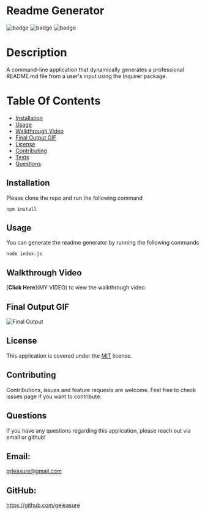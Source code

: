 # Readme Generator
![badge](https://img.shields.io/badge/licence-MIT-green) ![badge](https://img.shields.io/badge/-Javascript-red) ![badge](https://img.shields.io/badge/-Node.js-red) 

# Description
A command-line application that dynamically generates a professional README.md file from a user's input using the Inquirer package.

# Table Of Contents

* [Installation](#installation)
* [Usage](#usage)
* [Walkthrough Video](#walkthrough-video)
* [Final Output GIF](#final-output-gif)
* [License](#license)
* [Contributing](#contributing)
* [Tests](#tests)
* [Questions](#questions)
  

## Installation

Please clone the repo and run the following command

```
npm install
```


## Usage

You can generate the readme generator by running the following commands 

```
node index.js
```

## Walkthrough Video

[**Click Here**](MY VIDEO) to view the walkthrough video.

## Final Output GIF

![Final Output](./src/final-outputnotyet.gif "Final output of the project")


## License

This application is covered under the [MIT](https://choosealicense.com/licenses/mit/) license.


## Contributing

Contributions, issues and feature requests are welcome. Feel free to check issues page if you want to contribute.


## Questions

If you have any questions regarding this application, please reach out via email or github!

## Email:
grleasure@gmail.com

## GitHub:
https://github.com/geleasure
